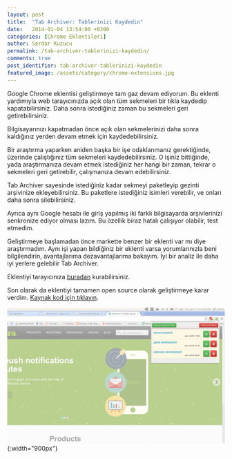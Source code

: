 ```yaml
---
layout: post
title:  "Tab Archiver: Tablerinizi Kaydedin"
date:   2014-01-04 13:54:00 +0300
categories: [Chrome Eklentileri]
author: Serdar Kuzucu
permalink: /tab-archiver-tablerinizi-kaydedin/
comments: true
post_identifier: tab-archiver-tablerinizi-kaydedin
featured_image: /assets/category/chrome-extensions.jpg
---
```


[extension-link]: https://chrome.google.com/webstore/detail/tab-archiver/ofnhceaedgdmdceeokcadkkndfpclepb?hl=tr&amp;gl=TR
[github-link]: https://github.com/sedran/tab-archiver

Google Chrome eklentisi geliştirmeye tam gaz devam ediyorum.
Bu eklenti yardımıyla web tarayıcınızda açık olan tüm sekmeleri bir tıkla kaydedip kapatabilirsiniz.
Daha sonra istediğiniz zaman bu sekmeleri geri getirebilirsiniz.

<!--more-->

Bilgisayarınızı kapatmadan önce açık olan sekmelerinizi 
daha sonra kaldığınız yerden devam etmek için kaydedebilirsiniz.

Bir araştırma yaparken aniden başka bir işe odaklanmanız gerektiğinde, 
üzerinde çalıştığınız tüm sekmeleri kaydedebilirsiniz. 
O işiniz bittiğinde, yada araştırmanıza devam etmek istediğiniz her hangi bir zaman, 
tekrar o sekmeleri geri getirebilir, çalışmanıza devam edebilirsiniz.

Tab Archiver sayesinde istediğiniz kadar sekmeyi paketleyip gezinti arşivinize ekleyebilirsiniz. 
Bu paketlere istediğiniz isimleri verebilir, ve onları daha sonra silebilirsiniz.

Ayrıca aynı Google hesabı ile giriş yapılmış iki farklı bilgisayarda arşivlerinizi senkronize ediyor olması lazım.
Bu özellik biraz hatalı çalışıyor olabilir, test etmedim.

Geliştirmeye başlamadan önce markette benzer bir eklenti var mı diye araştırmadım.
Aynı işi yapan bildiğiniz bir eklenti varsa yorumlarınızla beni bilgilendirin, avantajlarıma dezavantajlarıma bakayım.
İyi bir analiz ile daha iyi yerlere gelebilir Tab Archiver.

Eklentiyi tarayıcınıza [buradan][extension-link] kurabilirsiniz.

Son olarak da eklentiyi tamamen open source olarak geliştirmeye karar verdim. 
[Kaynak kod için tıklayın][github-link].

![Tab Archiver Screenshot](/assets/posts/tab-archiver-screenshot.png){:width="900px"}
